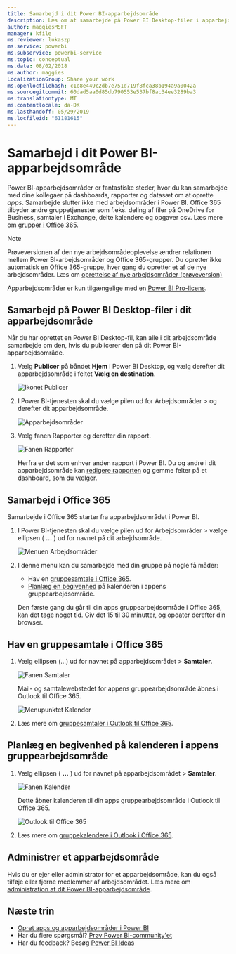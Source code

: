 ```yaml
---
title: Samarbejd i dit Power BI-apparbejdsområde
description: Læs om at samarbejde på Power BI Desktop-filer i apparbejdsområdet og med Office 365-tjenester som f.eks. deling af filer på OneDrive for Business, samtaler i Exchange, kalender og opgaver.
author: maggiesMSFT
manager: kfile
ms.reviewer: lukaszp
ms.service: powerbi
ms.subservice: powerbi-service
ms.topic: conceptual
ms.date: 08/02/2018
ms.author: maggies
LocalizationGroup: Share your work
ms.openlocfilehash: c1e8e449c2db7e751d719f8fca38b194a9a0042a
ms.sourcegitcommit: 60dad5aa0d85db790553e537bf8ac34ee3289ba3
ms.translationtype: MT
ms.contentlocale: da-DK
ms.lasthandoff: 05/29/2019
ms.locfileid: "61181615"
---
```

# <a name="collaborate-in-your-power-bi-app-workspace"></a>Samarbejd i dit Power BI-apparbejdsområde
Power BI-apparbejdsområder er fantastiske steder, hvor du kan samarbejde med dine kollegaer på dashboards, rapporter og datasæt om at oprette *apps*. Samarbejde slutter ikke med arbejdsområder i Power BI. Office 365 tilbyder andre gruppetjenester som f.eks. deling af filer på OneDrive for Business, samtaler i Exchange, delte kalendere og opgaver osv. Læs mere om [grupper i Office 365](https://support.office.com/article/Create-a-group-in-Office-365-7124dc4c-1de9-40d4-b096-e8add19209e9).

> [!NOTE]
> Prøveversionen af den nye arbejdsområdeoplevelse ændrer relationen mellem Power BI-arbejdsområder og Office 365-grupper. Du opretter ikke automatisk en Office 365-gruppe, hver gang du opretter et af de nye arbejdsområder. Læs om [oprettelse af nye arbejdsområder (prøveversion)](service-create-the-new-workspaces.md)

Apparbejdsområder er kun tilgængelige med en [Power BI Pro-licens](service-features-license-type.md).

## <a name="collaborate-on-power-bi-desktop-files-in-your-app-workspace"></a>Samarbejd på Power BI Desktop-filer i dit apparbejdsområde
Når du har oprettet en Power BI Desktop-fil, kan alle i dit arbejdsområde samarbejde om den, hvis du publicerer den på dit Power BI-apparbejdsområde.

1. Vælg **Publicer** på båndet **Hjem** i Power BI Desktop, og vælg derefter dit apparbejdsområde i feltet **Vælg en destination**.
   
    ![Ikonet Publicer](media/service-collaborate-power-bi-workspace/power-bi-group-publish-pbix.png)
2. I Power BI-tjenesten skal du vælge pilen ud for Arbejdsområder > og derefter dit apparbejdsområde.
   
    ![Apparbejdsområder](media/service-collaborate-power-bi-workspace/power-bi-workspace-nav-arrow.png)
3. Vælg fanen Rapporter og derefter din rapport.
   
    ![Fanen Rapporter](media/service-collaborate-power-bi-workspace/power-bi-workspace-report.png)
   
    Herfra er det som enhver anden rapport i Power BI. Du og andre i dit apparbejdsområde kan [redigere rapporten](consumer/end-user-reports.md) og gemme felter på et dashboard, som du vælger.

## <a name="collaborate-in-office-365"></a>Samarbejd i Office 365
Samarbejde i Office 365 starter fra apparbejdsområdet i Power BI.

1. I Power BI-tjenesten skal du vælge pilen ud for Arbejdsområder > vælge ellipsen ( **…** ) ud for navnet på dit arbejdsområde. 
   
   ![Menuen Arbejdsområder](media/service-collaborate-power-bi-workspace/power-bi-app-ellipsis.png)
2. I denne menu kan du samarbejde med din gruppe på nogle få måder: 
   
   * Hav en [gruppesamtale i Office 365](service-collaborate-power-bi-workspace.md#have-a-group-conversation-in-office-365).
   * [Planlæg en begivenhed](service-collaborate-power-bi-workspace.md#schedule-an-event-on-the-apps-group-workspace-calendar) på kalenderen i appens gruppearbejdsområde.
   
   Den første gang du går til din apps gruppearbejdsområde i Office 365, kan det tage noget tid. Giv det 15 til 30 minutter, og opdater derefter din browser.

## <a name="have-a-group-conversation-in-office-365"></a>Hav en gruppesamtale i Office 365
1. Vælg ellipsen (...) ud for navnet på apparbejdsområdet \> **Samtaler**. 
   
    ![Fanen Samtaler](media/service-collaborate-power-bi-workspace/power-bi-app-ellipsis.png)
   
   Mail- og samtalewebstedet for appens gruppearbejdsområde åbnes i Outlook til Office 365.
   
   ![Menupunktet Kalender](media/service-collaborate-power-bi-workspace/pbi_grps_o365convo.png)
2. Læs mere om [gruppesamtaler i Outlook til Office 365](https://support.office.com/Article/Have-a-group-conversation-a0482e24-a769-4e39-a5ba-a7c56e828b22).

## <a name="schedule-an-event-on-the-apps-group-workspace-calendar"></a>Planlæg en begivenhed på kalenderen i appens gruppearbejdsområde
1. Vælg ellipsen ( **...** ) ud for navnet på apparbejdsområdet \> **Samtaler**. 
   
   ![Fanen Kalender](media/service-collaborate-power-bi-workspace/power-bi-app-ellipsis.png)
   
   Dette åbner kalenderen til din apps gruppearbejdsområde i Outlook til Office 365.
   
   ![Outlook til Office 365](media/service-collaborate-power-bi-workspace/pbi_grps_o365_calendar.png)
2. Læs mere om [gruppekalendere i Outlook i Office 365](https://support.office.com/Article/Add-edit-and-subscribe-to-group-events-0cf1ad68-1034-4306-b367-d75e9818376a).

## <a name="manage-an-app-workspace"></a>Administrer et apparbejdsområde
Hvis du er ejer eller administrator for et apparbejdsområde, kan du også tilføje eller fjerne medlemmer af arbejdsområdet. Læs mere om [administration af dit Power BI-apparbejdsområde](service-manage-app-workspace-in-power-bi-and-office-365.md).

## <a name="next-steps"></a>Næste trin
* [Opret apps og apparbejdsområder i Power BI](service-create-distribute-apps.md)
* Har du flere spørgsmål? [Prøv Power BI-community'et](http://community.powerbi.com/)
* Har du feedback? Besøg [Power BI Ideas](https://ideas.powerbi.com/forums/265200-power-bi)

